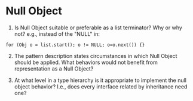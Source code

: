 # Null Object

1. Is Null Object suitable or preferable as a list terminator? Why or why not?
   e.g., instead of the "NULL" in:

```
for (Obj o = list.start(); o != NULL; o=o.next()) {}
```

2. The pattern description states circumstances in which Null Object should be applied. What behaviors would not benefit from representation as a Null Object?

3. At what level in a type hierarchy is it appropriate to implement the null object behavior? I.e., does every interface related by inheritance need one?
